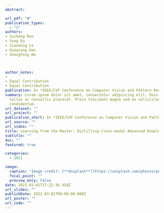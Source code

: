```yaml
---
abstract: 

url_pdf: "#"
publication_types:
  - "1"
authors: 
- Sucheng Ren
- Yong Du
- Jianming Lv
- Guoqiang Han
- Shengfeng He


  
author_notes: 
-
- Equal Contribution
- Equal Contribution
publication: In *IEEE/CVF Conference on Computer Vision and Pattern Recognition (CVPR), Virtual, 2021*
summary: Lorem ipsum dolor sit amet, consectetur adipiscing elit. Duis posuere
  tellus ac convallis placerat. Proin tincidunt magna sed ex sollicitudin
  condimentum.
url_dataset: ""
url_project: ""
publication_short: In *IEEE/CVF Conference on Computer Vision and Pattern Recognition (CVPR), Virtual, 2021*
url_source: ""
url_video: ""
title: Learning from the Master: Distilling Cross-modal Advanced Knowledge for Lip Reading
subtitle: ""
doi: ""
featured: true

categories:
  - 2021

image:
  caption: "Image credit: [**Unsplash**](https://unsplash.com/photos/pLCdAaMFLTE)"
  focal_point: ""
  preview_only: false
date: 2021-03-01T17:22:36.458Z
url_slides: ""
publishDate: 2021-03-01T00:00:00.000Z
url_poster: ""
url_code: ""
---
```



